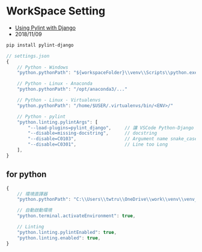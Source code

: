 
# WorkSpace Setting

- [Using Pylint with Django](https://stackoverflow.com/questions/115977/using-pylint-with-django/31000713#31000713)
- 2018/11/09

```sh
pip install pylint-django
```

```js
// settings.json
{
    // Python - Windows
    "python.pythonPath": "${workspaceFolder}\\venv\\Scripts\\python.exe",

    // Python - Linux - Anaconda
    "python.pythonPath": "/opt/anaconda3/..."

    // Python - Linux - Virtualenvs
    "python.pythonPath": "/home/$USER/.virtualenvs/bin/<ENV>/"

    // Python - pylint
    "python.linting.pylintArgs": [
        "--load-plugins=pylint_django",     // 讓 VSCode Python-Django 的 linter 正常一點...
        "--disable=missing-docstring",      // docstring
        "--disable=C0103",                  // Argument name snake_case naming style
        "--disable=C0301",                  // Line too Long
    ],
}
```

## for python

```js
{
    // 環境直譯器
    "python.pythonPath": "C:\\Users\\twtru\\OneDrive\\work\\venv\\venv_demo\\Scripts\\python.exe",

    // 自動啟動環境
    "python.terminal.activateEnvironment": true,

    // Linting
    "python.linting.pylintEnabled": true,
    "python.linting.enabled": true,
}
```
